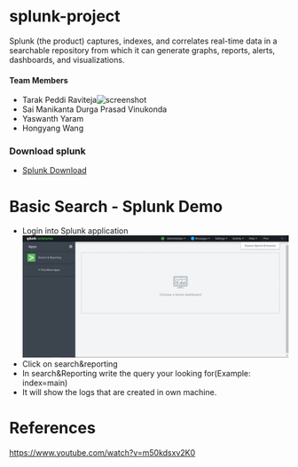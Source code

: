 # splunk-project
Splunk (the product) captures, indexes, and correlates real-time data in a searchable repository from which it can generate graphs, reports, alerts, dashboards, and visualizations.
 ####  Team Members
 * Tarak Peddi Raviteja![screenshot](https://github.com/VSMDURGAPRASAD/splunk-project/blob/master/r.jpg|width=100)
 * Sai Manikanta Durga Prasad Vinukonda
 * Yaswanth Yaram  
 * Hongyang Wang   

### Download splunk
- [Splunk Download](https://www.splunk.com/en_us/download.html)

# Basic Search - Splunk Demo
 * Login into Splunk application 
![screenshot](https://github.com/VSMDURGAPRASAD/splunk-project/blob/master/1.JPG)   
* Click on search&reporting
* In search&Reporting write the query your looking for(Example: index=main)
* It will show the logs that are created in own machine.
# References

https://www.youtube.com/watch?v=m50kdsxv2K0

